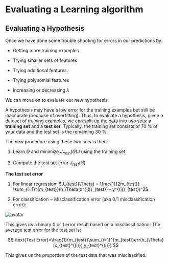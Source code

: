 #  Evaluating a Learning algorithm

## Evaluating a Hypothesis

Once we have done some trouble shooting for errors in our predictions by:

* Getting more training examples

* Trying smaller sets of features

* Trying additional features

* Trying polynomial features

* Increasing or decreasing $\lambda$

We can move on to evaluate our new hypothesis.

A hypothesis may have a low error for the training examples but still be inaccurate (because of overfitting). Thus, to evaluate a hypothesis, given a dataset of training examples, we can split up the data into two sets: a **training set** and a **test set**. Typically, the training set consists of 70 % of your data and the test set is the remaining 30 %.

The new procedure using these two sets is then:

1. Learn $\Theta$ and minimize $J_{train}(\Theta)$J using the training set

2. Compute the test set error $J_{test}(\Theta)$

**The test set error**

1. For linear regression: $J_{test}(\Theta) = \frac{1}{2m_{test}} \sum_{i=1}^{m_{test}}(h_\Theta(x^{(i)}_{test}) - y^{(i)}_{test})^2$

2. For classification ~ Misclassification error (aka 0/1 misclassification error):

![avatar](https://raw.githubusercontent.com/garyphone/machine_learning/master/pictures/l6_1.PNG)

This gives us a binary 0 or 1 error result based on a misclassification. The average test error for the test set is:

$$
\text{Test Error}=\frac{1}{m_{test}}\sum_{i=1}^{m_{test}}err(h_{\Theta}(x_{test}^{(i)}),y_{test}^{(i)})
$$

This gives us the proportion of the test data that was misclassified.
